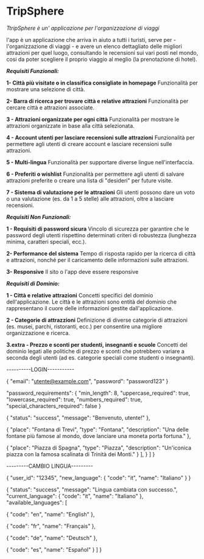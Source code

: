# TripSphere

*TtripSphere è un' applicazione per l'organizzazione di viaggi* 

l'app è un applicazione che arriva in aiuto a tutti i turisti, serve per - l'organizzazione di viaggi - e avere un elenco dettagliato delle migliori attrazioni per quel luogo, consultando le recensioni sui vari posti nel mondo, cosi da poter scegliere il proprio viaggio al meglio (la prenotazione di hotel).


***Requisiti Funzionali:***

**1- Città più visitate o in classifica consigliate in homepage**
Funzionalità per mostrare una selezione di città.

**2- Barra di ricerca per trovare città e relative attrazioni**
Funzionalità per cercare città e attrazioni associate.

**3 - Attrazioni organizzate per ogni città**
Funzionalità per mostrare le attrazioni organizzate in base alla città selezionata.

**4 - Account utenti per lasciare recensioni sulle attrazioni**
Funzionalità per permettere agli utenti di creare account e lasciare recensioni sulle attrazioni.

**5 - Multi-lingua**
Funzionalità per supportare diverse lingue nell'interfaccia.

**6 - Preferiti o wishlist**
Funzionalità per permettere agli utenti di salvare attrazioni preferite o creare una lista di "desideri" per future visite.

**7 - Sistema di valutazione per le attrazioni**
Gli utenti possono dare un voto o una valutazione (es. da 1 a 5 stelle) alle attrazioni, oltre a lasciare recensioni.

***Requisiti Non Funzionali:***

**1 - Requisiti di password sicura**
Vincolo di sicurezza per garantire che le password degli utenti rispettino determinati criteri di robustezza (lunghezza minima, caratteri speciali, ecc.).

**2- Performance del sistema**
Tempo di risposta rapido per la ricerca di città e attrazioni, nonché per il caricamento delle informazioni sulle attrazioni.

**3- Responsive**
Il sito o l'app deve essere responsive 

***Requisiti di Dominio:***

**1 - Città e relative attrazioni**
Concetti specifici del dominio dell'applicazione. Le città e le attrazioni sono entità del dominio che rappresentano il cuore delle informazioni gestite dall'applicazione.

**2 - Categorie di attrazzioni**
Definizione di diverse categorie di attrazioni (es. musei, parchi, ristoranti, ecc.) per consentire una migliore organizzazione e ricerca.

**3.extra - Prezzo e sconti per studenti, insegnanti e scuole**
Concetti del dominio legati alle politiche di prezzo e sconti che potrebbero variare a seconda degli utenti (ad es. categorie speciali come studenti o insegnanti).



----------LOGIN-----------

{ "email": "utente@example.com", "password": "password123" }

"password_requirements": 
{ 
  "min_length": 8, 
  "uppercase_required": true, 
  "lowercase_required": true, 
  "numbers_required": true, 
  "special_characters_required": false 
  }

{ 
"status": "success", "message": "Benvenuto, utente!"
},

{
  "place": "Fontana di Trevi",
  "type": "Fontana",
  "description": "Una delle fontane più famose al mondo, dove lanciare una moneta porta fortuna."
},

{
  "place": "Piazza di Spagna",
  "type": "Piazza",
  "description": "Un'iconica piazza con la famosa scalinata di Trinità dei Monti."
}
], 
} 
] 
}

---------CAMBIO LINGUA--------- 

{ "user_id": "12345", "new_language": { "code": "it", "name": "Italiano" } }

{ "status": "success", "message": "Lingua cambiata con successo.", "current_language": { "code": "it", "name": "Italiano" }, "available_languages": [

{
  "code": "en",
  "name": "English"
},

{
  "code": "fr",
  "name": "Français"
},

{
  "code": "de",
  "name": "Deutsch"
},

{
  "code": "es",
  "name": "Español"
}
] }

